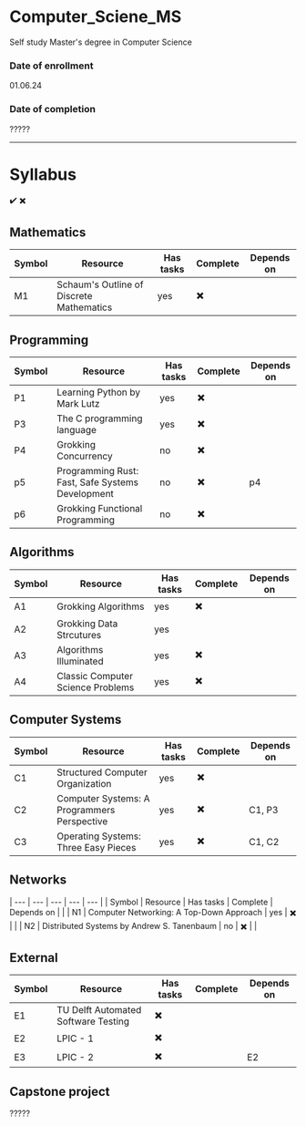 # Computer_Sciene_MS
Self study Master's degree in Computer Science

### Date of enrollment 
01.06.24

### Date of completion
?????
___

# Syllabus 
✔️
✖️

## Mathematics 

| Symbol | Resource | Has tasks | Complete | Depends on |
| --- | --- | --- | --- | --- | 
| M1 | Schaum's Outline of Discrete Mathematics | yes | ✖️ |   |


## Programming

| Symbol | Resource | Has tasks | Complete | Depends on |
| --- | --- | --- | --- | --- |
| P1 | Learning Python by Mark Lutz | yes | ✖️ |   |
| P3 | The C programming language | yes | ✖️ |   |
| P4 | Grokking Concurrency | no | ✖️ |   |
| p5 | Programming Rust: Fast, Safe Systems Development | no | ✖️ | p4 |
| p6 | Grokking Functional Programming | no | ✖️ |   |


## Algorithms 

| Symbol | Resource | Has tasks | Complete | Depends on |
| --- | --- | --- | --- | --- |
| A1 | Grokking Algorithms | yes | ✖️ |  |
| A2 | Grokking Data Strcutures | yes  | |
| A3 | Algorithms Illuminated | yes | ✖️ |  |
| A4 | Classic Computer Science Problems | yes | ✖️ |  |

## Computer Systems 

| Symbol | Resource | Has tasks | Complete | Depends on |
| --- | --- | --- | --- | --- |
| C1 | Structured Computer Organization| yes | ✖️ |  |
| C2 | Computer Systems: A Programmers Perspective | yes | ✖️ | C1, P3 |
| C3 | Operating Systems: Three Easy Pieces | yes | ✖️ | C1, C2 |

## Networks
| --- | --- | --- | --- | --- |
| Symbol | Resource | Has tasks | Complete | Depends on | |
| N1 | Computer Networking: A Top-Down Approach | yes | ✖️ |  |
| N2 | Distributed Systems by Andrew S. Tanenbaum | no | ✖️ |  |

## External 


| Symbol | Resource | Has tasks | Complete | Depends on |
| --- | --- | --- | --- | --- | 
| E1 | TU Delft Automated Software Testing | ✖️ | | 
| E2 | LPIC - 1 | ✖️ |   |  |
| E3 | LPIC - 2 | ✖️ |  | E2 |

## Capstone project
?????


